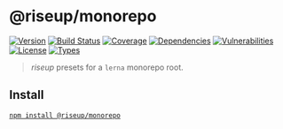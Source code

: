 # @riseup/monorepo

[![Version](https://img.shields.io/npm/v/@riseup/monorepo.svg)](https://www.npmjs.com/package/@riseup/monorepo)
[![Build Status](https://img.shields.io/travis/rafamel/riseup/master.svg)](https://travis-ci.org/rafamel/riseup)
[![Coverage](https://img.shields.io/coveralls/rafamel/riseup/master.svg)](https://coveralls.io/github/rafamel/riseup)
[![Dependencies](https://img.shields.io/david/rafamel/riseup.svg?path=packages%2Fmonorepo)](https://david-dm.org/rafamel/riseup?path=packages%2Fmonorepo)
[![Vulnerabilities](https://img.shields.io/snyk/vulnerabilities/npm/@riseup/monorepo.svg)](https://snyk.io/test/npm/@riseup/monorepo)
[![License](https://img.shields.io/github/license/rafamel/riseup.svg)](https://github.com/rafamel/riseup/blob/master/LICENSE)
[![Types](https://img.shields.io/npm/types/@riseup/monorepo.svg)](https://www.npmjs.com/package/@riseup/monorepo)

> *riseup* presets for a `lerna` monorepo root.

## Install

[`npm install @riseup/monorepo`](https://www.npmjs.com/package/@riseup/monorepo)
